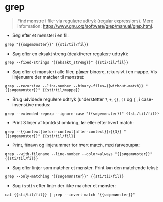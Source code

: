 # grep

> Find mønstre i filer via regulære udtryk (regular expressions).
> Mere information: <https://www.gnu.org/software/grep/manual/grep.html>.

- Søg efter et mønster i en fil:

`grep "{{søgemønster}}" {{sti/til/fil}}`

- Søg efter en eksakt streng (deaktiverer regulære udtryk):

`grep --fixed-strings "{{eksakt_streng}}" {{sti/til/fil}}`

- Søg efter et mønster i alle filer, pånær binære, rekursivt i en mappe. Vis linjenumre der matcher til mønstret:

`grep --recursive --line-number --binary-files={{without-match}} "{{søgemønster}}" {{sti/til/mappe}}`

- Brug udvidede regulære udtryk (understøtter `?`, `+`, `{}`, `()` og `|`), i case-insensitive modus:

`grep --extended-regexp --ignore-case "{{søgemønster}}" {{sti/til/fil}}`

- Print 3 linjer af kontekst omkring, før eller efter hvert match:

`grep --{{context|before-context|after-context}}={{3}} "{{søgemønster}}" {{sti/til/fil}}`

- Print, filnavn og linjenummer for hvert match, med farveoutput:

`grep --with-filename --line-number --color=always "{{søgemønster}}" {{sti/til/fil}}`

- Søg efter linjer som matcher et mønster. Print kun den matchende tekst:

`grep --only-matching "{{søgemønster}}" {{sti/til/fil}}`

- Søg i `stdin` efter linjer der ikke matcher et mønster:

`cat {{sti/til/fil}} | grep --invert-match "{{søgemønster}}"`
